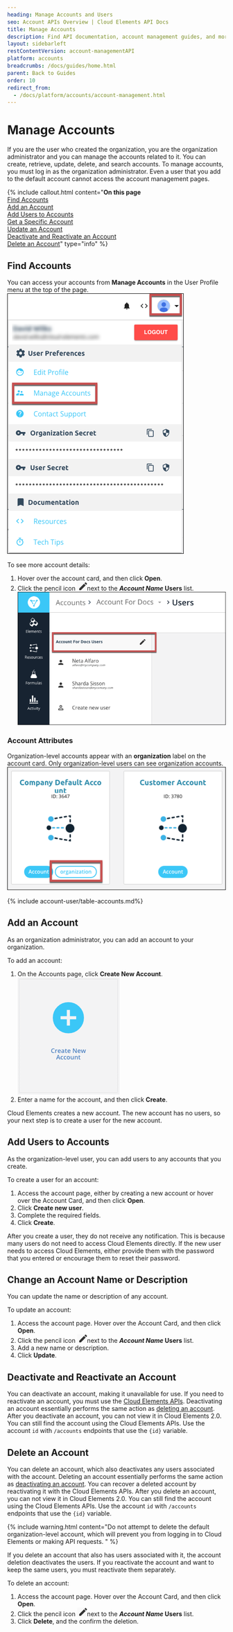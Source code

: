 ```yaml
---
heading: Manage Accounts and Users
seo: Account APIs Overview | Cloud Elements API Docs
title: Manage Accounts
description: Find API documentation, account management guides, and more on all of the currently supported Account APIs.
layout: sidebarleft
restContentVersion: account-managementAPI
platform: accounts
breadcrumbs: /docs/guides/home.html
parent: Back to Guides
order: 10
redirect_from:
  - /docs/platform/accounts/account-management.html
---
```


# Manage Accounts

If you are the user who created the organization, you are the organization administrator and you can manage the accounts related to it. You can create, retrieve, update, delete, and search accounts. To manage accounts, you must log in as the organization administrator. Even a user that you add to the default account cannot access the account management pages.

{% include callout.html content="<strong>On this page</strong></br><a href=#find-accounts>Find Accounts</a></br><a href=#add-an-account>Add an Account</a></br><a href=#add-users-to-accounts>Add Users to Accounts</a></br><a href=#get-a-specific-account>Get a Specific Account</a></br><a href=#update-an-account>Update an Account</a></br><a href=#deactivate-and-reactivate-an-account>Deactivate and Reactivate an Account</a></br><a href=#delete-an-account>Delete an Account</a>" type="info" %}

## Find Accounts

You can access your accounts from **Manage Accounts** in the User Profile menu at the top of the page.
![User Profile](img/manage-accounts.png)

To see more account details:

1. Hover over the account card, and then click **Open**.
2. Click the pencil icon <img src="img/btn-pencil.png" alt="Pencil icon" class="inlineImage">next to the **_Account Name_ Users** list.
![Account Details](img/account-details.png)

### Account Attributes

Organization-level accounts appear with an **organization** label on the account card. Only organization-level users can see organization accounts.
![Account Cards](img/account-cards.png)

{% include account-user/table-accounts.md%}

## Add an Account

As an organization administrator, you can add an account to your organization.

To add an account:

1. On the Accounts page, click **Create New Account**.
![Create New Transformation](img/Create_New_Account.png)
2. Enter a name for the account, and then click **Create**.

Cloud Elements creates a new account. The new account has no users, so your next step is to create a user for the new account.

## Add Users to Accounts

As the organization-level user, you can add users to any accounts that you create.

To create a user for an account:

1. Access the account page, either by creating a new account or hover over the Account Card, and then click **Open**.
2. Click **Create new user**.
3. Complete the required fields.
4. Click **Create**.

After you create a user, they do not receive any notification. This is because many users do not need to access Cloud Elements directly. If the new user needs to access Cloud Elements, either provide them with the password that you entered or encourage them to reset their password.

## Change an Account Name or Description

You can update the name or description of any account.

To update an account:

1. Access the account page. Hover over the Account Card, and then click **Open**.
2. Click the pencil icon <img src="img/btn-pencil.png" alt="Pencil icon" class="inlineImage">next to the **_Account Name_ Users** list.
3. Add a new name or description.
4. Click **Update**.

## Deactivate and Reactivate an Account

You can deactivate an account, making it unavailable for use. If you need to reactivate an account, you must use the [Cloud Elements APIs](account-managementAPI.html#deactivate-and-reactivate-an-account). Deactivating an account essentially performs the same action as [deleting an account](#delete-an-account). After you deactivate an account, you can not view it in Cloud Elements 2.0. You can still find the account using the Cloud Elements APIs. Use the account `id` with `/accounts` endpoints that use the `{id}` variable.

## Delete an Account

You can delete an account, which also deactivates any users associated with the account. Deleting an account essentially performs the same action as [deactivating an account](#deactivate-and-reactivate-an-account). You can recover a deleted account by reactivating it with the Cloud Elements APIs. After you delete an account, you can not view it in Cloud Elements 2.0. You can still find the account using the Cloud Elements APIs. Use the account `id` with `/accounts` endpoints that use the `{id}` variable.

{% include warning.html content="Do not attempt to delete the default organization-level account, which will prevent you from logging in to Cloud Elements or making API requests.  " %}

If you delete an account that also has users associated with it, the account deletion deactivates the users. If you reactivate the account and want to keep the same users, you must reactivate them separately.

To delete an account:

1. Access the account page. Hover over the Account Card, and then click **Open**.
2. Click the pencil icon <img src="img/btn-pencil.png" alt="Pencil icon" class="inlineImage">next to the **_Account Name_ Users** list.
3. Click **Delete**, and the confirm the deletion.
